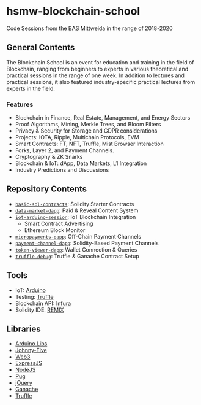 # hsmw-blockchain-school

Code Sessions from the BAS Mittweida in the range of 2018-2020

## General Contents

The Blockchain School is an event for education and training in the field of Blockchain, ranging from beginners to experts in various theoretical and practical sessions in the range of one week. In addition to lectures and practical sessions, it also featured industry-specific practical lectures from experts in the field.

### Features

- Blockchain in Finance, Real Estate, Management, and Energy Sectors
- Proof Algorithms, Mining, Merkle Trees, and Bloom Filters
- Privacy & Security for Storage and GDPR considerations
- Projects: IOTA, Ripple, Multichain Protocols, EVM
- Smart Contracts: FT, NFT, Truffle, Mist Browser Interaction
- Forks, Layer 2, and Payment Channels.
- Cryptography & ZK Snarks
- Blockchain & IoT: dApp, Data Markets, L1 Integration
- Industry Predictions and Discussions

## Repository Contents

- [`basic-sol-contracts`](/basic-sol-contracts/): Solidity Starter Contracts
- [`data-market-dapp`](/data-market-dapp/): Paid & Reveal Content System
- [`iot-arduino-session`](/iot-arduino-session/): IoT Blockchain Integration
  - Smart Contract Advertising
  - Ethereum Block Monitor
- [`micropayments-dapp`](/micropayments-dapp/): Off-Chain Payment Channels
- [`payment-channel-dapp`](/payment-channel-dapp/): Solidity-Based Payment Channels
- [`token-viewer-dapp`](/token-viewer-dapp/): Wallet Connection & Queries
- [`truffle-debug`](/truffle-debug/): Truffle & Ganache Contract Setup

## Tools

- IoT: [Arduino](https://www.arduino.cc/education)
- Testing: [Truffle](https://trufflesuite.com/)
- Blockchain API: [Infura](https://infura.io/)
- Solidity IDE: [REMIX](https://remix-project.org/)

## Libraries

- [Arduino Libs](http://www.arduino.cc/en/Guide/Libraries)
- [Johnny-Five](http://johnny-five.io/)
- [Web3](https://web3js.readthedocs.io/en/v1.7.4/)
- [ExpressJS](https://expressjs.com/)
- [NodeJS](https://nodejs.org/)
- [Pug](https://pugjs.org/api/getting-started.html)
- [jQuery](https://jquery.com/)
- [Ganache](https://trufflesuite.com/ganache/)
- [Truffle](https://trufflesuite.com/truffle/)
